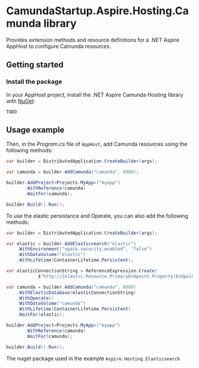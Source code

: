 # CamundaStartup.Aspire.Hosting.Camunda library

Provides extension methods and resource definitions for a .NET Aspire AppHost to configure Camunda resources.

## Getting started

### Install the package

In your AppHost project, install the .NET Aspire Camunda Hosting library with [NuGet](https://www.nuget.org):

```dotnetcli
TODO
```

## Usage example

Then, in the _Program.cs_ file of `AppHost`, add Camunda resources using the following methods:

```csharp
var builder = DistributedApplication.CreateBuilder(args);

var camunda = builder.AddCamunda("camunda", 8080);

builder.AddProject<Projects.MyApp>("myapp")
       .WithReference(camunda)
       .WaitFor(camunda);

builder.Build().Run();
```

To use the elastic persistance and Operate, you can also add the following methods:
```csharp
var builder = DistributedApplication.CreateBuilder(args);

var elastic = builder.AddElasticsearch("elastic")
    .WithEnvironment("xpack.security.enabled", "false")
    .WithDataVolume("elastic")
    .WithLifetime(ContainerLifetime.Persistent);

var elasticConnectionString = ReferenceExpression.Create(
            $"http://{elastic.Resource.PrimaryEndpoint.Property(EndpointProperty.Host)}:{elastic.Resource.PrimaryEndpoint.Property(EndpointProperty.Port)}"); ;

var camunda = builder.AddCamunda("camunda", 8080)
    .WithElasticDatabase(elasticConnectionString)
    .WithOperate()
    .WithDataVolume("camunda")
    .WithLifetime(ContainerLifetime.Persistent)
    .WaitFor(elastic);

builder.AddProject<Projects.MyApp>("myapp")
       .WithReference(camunda)
       .WaitFor(camunda);

builder.Build().Run();
```
The nuget package used in the example `Aspire.Hosting.Elasticsearch`

